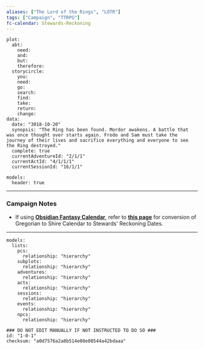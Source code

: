 ```yaml
---
aliases: ["The Lord of the Rings", "LOTR"]
tags: ["Campaign", "TTRPG"]
fc-calendar: Stewards-Reckoning
---
```

```RpgManagerData
plot: 
  abt: 
    need: 
    and: 
    but: 
    therefore: 
  storycircle: 
    you: 
    need: 
    go: 
    search: 
    find: 
    take: 
    return: 
    change: 
data: 
  date: "3018-10-20"
  synopsis: "The Ring has been found. Mordor awakens. A battle that was once thought over starts again. Frodo and Sam must take the journey of their lives and sacrifice everything and everyone to see the Ring destroyed."
  complete: true
  currentAdventureId: "2/1/1"
  currentActId: "4/1/1/1"
  currentSessionId: "16/1/1"
```
```RpgManager
models: 
  header: true
```
---
### Campaign Notes
 - If using **[Obsidian Fantasy Calendar](https://github.com/fantasycalendar/obsidian-fantasy-calendar)**, refer to **[this page](https://github.com/psarando/shire-reckoning#tolkiens-calendars)** for conversion of Gregorian to Shire Calendar to Stewards' Reckoning Dates. 

---
```RpgManager
models: 
  lists: 
    pcs: 
      relationship: "hierarchy"
    subplots: 
      relationship: "hierarchy"
    adventures: 
      relationship: "hierarchy"
    acts: 
      relationship: "hierarchy"
    sessions: 
      relationship: "hierarchy"
    events: 
      relationship: "hierarchy"
    npcs: 
      relationship: "hierarchy"
```
```RpgManagerID
### DO NOT EDIT MANUALLY IF NOT INSTRUCTED TO DO SO ###
id: "1-0-1"
checksum: "a0d7576a2a8b514e08e08544a42bdaaa"
```
